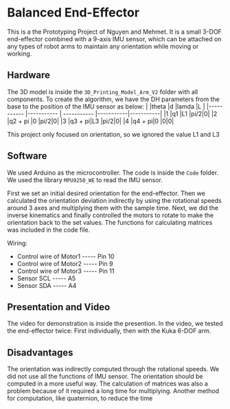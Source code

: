 # Balanced End-Effector
This is a the Prototyping Project of Nguyen and Mehmet. It is a small 3-DOF end-effector combined with a 9-axis IMU sensor, which can be attached on any types of robot arms to maintain any orientation while moving or working.

## Hardware
The 3D model is inside the `3D_Printing_Model_Arm_V2` folder with all components. To create the algorithm, we have the DH parameters from the base to the position of the IMU sensor as below:
| |theta |d |lamda |L |
|----------- |----------- | ----------- |-----------|-----------|
|1 |q1 |L1 |pi/2|0|
|2 |q2 + pi |0 |pi/2|0|
|3 |q3 + pi|L3 |pi/2|0|
|4 |q4 + pi|0 |0|0|

This project only focused on orientation, so we ignored the value L1 and L3

## Software
We used Arduino as the microcontroller. The code is inside the `Code` folder. We used the library `MPU9250_WE` to read the IMU sensor. 

First we set an initial desired orientation for the end-effector. Then we calculated the orientation deviation indirectly by using the rotational speeds around 3 axes and multiplying them with the sample time. Next, we did the inverse kinematics and finally controlled the motors to rotate to make the orientation back to the set values. The functions for calculating matrices was included in the code file.

Wiring:
- Control wire of Motor1 ----- Pin 10
- Control wire of Motor2 ----- Pin 9
- Control wire of Motor3 ----- Pin 11
- Sensor SCL ----- A5
- Sensor SDA ----- A4 

## Presentation and Video
The video for demonstration is inside the presention. In the video, we tested the end-effector twice: First individually, then with the Kuka 6-DOF arm.

## Disadvantages
The orientation was indirectly computed through the rotational speeds. We did not use all the functions of IMU sensor. The orientation should be computed in a more useful way. The calculation of matrices was also a problem because of it required a long time for multiplying. Another method for computation, like quaternion, to reduce the time 
